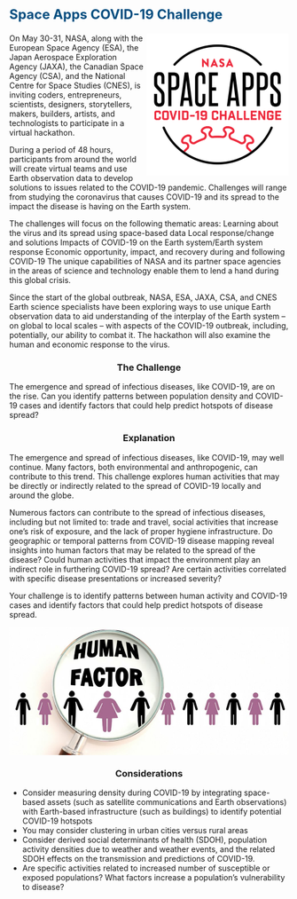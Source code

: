 <h1><font color="#004D7F" size=5>Space Apps COVID-19 Challenge</font></h1>

<img width="256" src="data/img/covid.png" align="right">

On May 30-31, NASA, along with the European Space Agency (ESA), the Japan Aerospace Exploration Agency (JAXA), the Canadian Space Agency (CSA), and the National Centre for Space Studies (CNES), is inviting coders, entrepreneurs, scientists, designers, storytellers, makers, builders, artists, and technologists to participate in a virtual hackathon. 

During a period of 48 hours, participants from around the world will create virtual teams and use Earth observation data to develop solutions to issues related to the COVID-19 pandemic. Challenges will range from studying the coronavirus that causes COVID-19 and its spread to the impact the disease is having on the Earth system. 

The challenges will focus on the following thematic areas:  Learning about the virus and its spread using space-based data Local response/change and solutions Impacts of COVID-19 on the Earth system/Earth system response Economic opportunity, impact, and recovery during and following COVID-19 The unique capabilities of NASA and its partner space agencies in the areas of science and technology enable them to lend a hand during this global crisis. 

Since the start of the global outbreak, NASA, ESA, JAXA, CSA, and CNES Earth science specialists have been exploring ways to use unique Earth observation data to aid understanding of the interplay of the Earth system – on global to local scales – with aspects of the COVID-19 outbreak, including, potentially, our ability to combat it. The hackathon will also examine the human and economic response to the virus.

<h3><center>The Challenge</center></h3>

The emergence and spread of infectious diseases, like COVID-19, are on the rise. Can you identify patterns between population density and COVID-19 cases and identify factors that could help predict hotspots of disease spread?

<h3><center>Explanation</center></h3>

The emergence and spread of infectious diseases, like COVID-19, may well continue. Many factors, both environmental and anthropogenic, can contribute to this trend. This challenge explores human activities that may be directly or indirectly related to the spread of COVID-19 locally and around the globe.

Numerous factors can contribute to the spread of infectious diseases, including but not limited to: trade and travel, social activities that increase one’s risk of exposure, and the lack of proper hygiene infrastructure. Do geographic or temporal patterns from COVID-19 disease mapping reveal insights into human factors that may be related to the spread of the disease? Could human activities that impact the environment play an indirect role in furthering COVID-19 spread? Are certain activities correlated with specific disease presentations or increased severity?

Your challenge is to identify patterns between human activity and COVID-19 cases and identify factors that could help predict hotspots of disease spread.

<img src="data/img/human_factors.jpg" align="center" width="720">

<h3><center>Considerations</center></h3>

* Consider measuring density during COVID-19 by integrating space-based assets (such as satellite communications and Earth observations) with Earth-based infrastructure (such as buildings) to identify potential COVID-19 hotspots
* You may consider clustering in urban cities versus rural areas
* Consider derived social determinants of health (SDOH), population activity densities due to weather and weather events, and the related SDOH effects on the transmission and predictions of COVID-19.
* Are specific activities related to increased number of susceptible or exposed populations? What factors increase a population’s vulnerability to disease?

